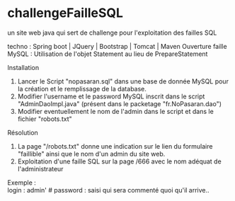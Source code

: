 # challengeFailleSQL
un site web java qui sert de challenge pour l'exploitation des failles SQL

techno : Spring boot | JQuery | Bootstrap | Tomcat | Maven
Ouverture faille MySQL : Utilisation de l'objet Statement au lieu de PrepareStatement  

Installation
1. Lancer le Script "nopasaran.sql" dans une base de donnée MySQL pour la création et le remplissage de la database.
2. Modifier l'username et le password MySQL inscrit dans le script "AdminDaoImpl.java" (présent dans le packetage "fr.NoPasaran.dao") 
3. Modifier eventuellement le nom de l'admin dans le script et dans le fichier "robots.txt"


Résolution
1. La page "/robots.txt" donne une indication sur le lien du formulaire "faillible" ainsi que le nom d'un admin du site web.
2. Exploitation d'une faille SQL sur la page /666 avec le nom adéquat de l'administrateur

Exemple :  
      login : admin' # 
      password : saisi qui sera commenté quoi qu'il arrive..
  
